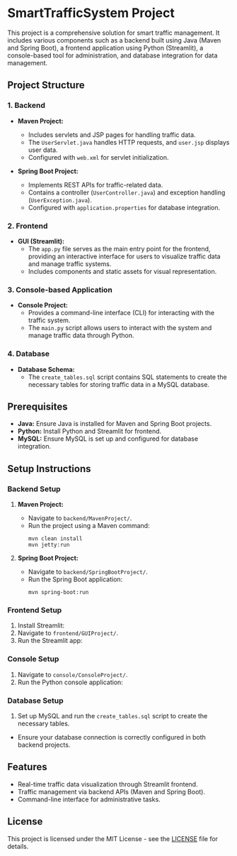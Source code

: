 # SmartTrafficSystem Project

This project is a comprehensive solution for smart traffic management. It includes various components such as a backend built using Java (Maven and Spring Boot), a frontend application using Python (Streamlit), a console-based tool for administration, and database integration for data management.

## Project Structure

### 1. Backend
- **Maven Project:** 
  - Includes servlets and JSP pages for handling traffic data.
  - The `UserServlet.java` handles HTTP requests, and `user.jsp` displays user data.
  - Configured with `web.xml` for servlet initialization.

- **Spring Boot Project:**
  - Implements REST APIs for traffic-related data.
  - Contains a controller (`UserController.java`) and exception handling (`UserException.java`).
  - Configured with `application.properties` for database integration.

### 2. Frontend
- **GUI (Streamlit):**
  - The `app.py` file serves as the main entry point for the frontend, providing an interactive interface for users to visualize traffic data and manage traffic systems.
  - Includes components and static assets for visual representation.

### 3. Console-based Application
- **Console Project:**
  - Provides a command-line interface (CLI) for interacting with the traffic system.
  - The `main.py` script allows users to interact with the system and manage traffic data through Python.

### 4. Database
- **Database Schema:**
  - The `create_tables.sql` script contains SQL statements to create the necessary tables for storing traffic data in a MySQL database.

## Prerequisites
- **Java:** Ensure Java is installed for Maven and Spring Boot projects.
- **Python:** Install Python and Streamlit for frontend.
- **MySQL:** Ensure MySQL is set up and configured for database integration.

## Setup Instructions

### Backend Setup
1. **Maven Project:**
   - Navigate to `backend/MavenProject/`.
   - Run the project using a Maven command:
     ```
     mvn clean install
     mvn jetty:run
     ```

2. **Spring Boot Project:**
   - Navigate to `backend/SpringBootProject/`.
   - Run the Spring Boot application:
     ```
     mvn spring-boot:run
     ```

### Frontend Setup
1. Install Streamlit:
2. Navigate to `frontend/GUIProject/`.
3. Run the Streamlit app:

### Console Setup
1. Navigate to `console/ConsoleProject/`.
2. Run the Python console application:

### Database Setup
1. Set up MySQL and run the `create_tables.sql` script to create the necessary tables.
- Ensure your database connection is correctly configured in both backend projects.

## Features
- Real-time traffic data visualization through Streamlit frontend.
- Traffic management via backend APIs (Maven and Spring Boot).
- Command-line interface for administrative tasks.

## License
This project is licensed under the MIT License - see the [LICENSE](LICENSE) file for details.
